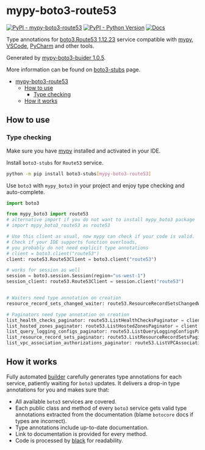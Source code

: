 # mypy-boto3-route53

[![PyPI - mypy-boto3-route53](https://img.shields.io/pypi/v/mypy-boto3-route53.svg?color=blue)](https://pypi.org/project/mypy-boto3-route53)
[![PyPI - Python Version](https://img.shields.io/pypi/pyversions/mypy-boto3-route53.svg?color=blue)](https://pypi.org/project/mypy-boto3-route53)
[![Docs](https://img.shields.io/readthedocs/mypy-boto3-builder.svg?color=blue)](https://mypy-boto3-builder.readthedocs.io/)

Type annotations for
[boto3.Route53 1.12.23](https://boto3.amazonaws.com/v1/documentation/api/1.12.23/reference/services/route53.html#Route53) service
compatible with [mypy](https://github.com/python/mypy), [VSCode](https://code.visualstudio.com/),
[PyCharm](https://www.jetbrains.com/pycharm/) and other tools.

Generated by [mypy-boto3-buider 1.0.5](https://github.com/vemel/mypy_boto3_builder).

More information can be found on [boto3-stubs](https://pypi.org/project/boto3-stubs/) page.

- [mypy-boto3-route53](#mypy-boto3-route53)
  - [How to use](#how-to-use)
    - [Type checking](#type-checking)
  - [How it works](#how-it-works)

## How to use

### Type checking

Make sure you have [mypy](https://github.com/python/mypy) installed and activated in your IDE.

Install `boto3-stubs` for `Route53` service.

```bash
python -m pip install boto3-stubs[mypy-boto3-route53]
```

Use `boto3` with `mypy_boto3` in your project and enjoy type checking and auto-complete.

```python
import boto3

from mypy_boto3 import route53
# alternative import if you do not want to install mypy_boto3 package
# import mypy_boto3_route53 as route53

# Use this client as usual, now mypy can check if your code is valid.
# Check if your IDE supports function overloads,
# you probably do not need explicit type annotations
# client = boto3.client("route53")
client: route53.Route53Client = boto3.client("route53")

# works for session as well
session = boto3.session.Session(region="us-west-1")
session_client: route53.Route53Client = session.client("route53")


# Waiters need type annotation on creation
resource_record_sets_changed_waiter: route53.ResourceRecordSetsChangedWaiter = client.get_waiter("resource_record_sets_changed")

# Paginators need type annotation on creation
list_health_checks_paginator: route53.ListHealthChecksPaginator = client.get_paginator("list_health_checks")
list_hosted_zones_paginator: route53.ListHostedZonesPaginator = client.get_paginator("list_hosted_zones")
list_query_logging_configs_paginator: route53.ListQueryLoggingConfigsPaginator = client.get_paginator("list_query_logging_configs")
list_resource_record_sets_paginator: route53.ListResourceRecordSetsPaginator = client.get_paginator("list_resource_record_sets")
list_vpc_association_authorizations_paginator: route53.ListVPCAssociationAuthorizationsPaginator = client.get_paginator("list_vpc_association_authorizations")
```

## How it works

Fully automated [builder](https://github.com/vemel/mypy_boto3_builder) carefully generates
type annotations for each service, patiently waiting for `boto3` updates. It delivers
a drop-in type annotations for you and makes sure that:

- All available `boto3` services are covered.
- Each public class and method of every `boto3` service gets valid type annotations
  extracted from the documentation (blame `botocore` docs if types are incorrect).
- Type annotations include up-to-date documentation.
- Link to documentation is provided for every method.
- Code is processed by [black](https://github.com/psf/black) for readability.